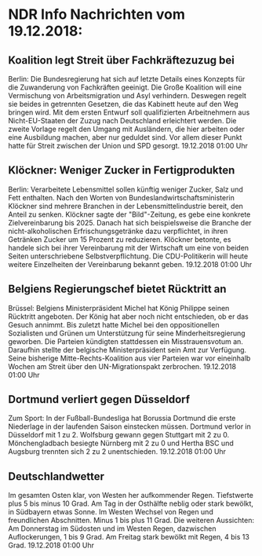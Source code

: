 # NDR Info Nachrichten vom 19.12.2018:


## Koalition legt Streit über Fachkräftezuzug bei
Berlin: Die Bundesregierung hat sich auf letzte Details eines Konzepts für die Zuwanderung von Fachkräften geeinigt. Die Große Koalition will eine Vermischung von Arbeitsmigration und Asyl verhindern. Deswegen regelt sie beides in getrennten Gesetzen, die das Kabinett heute auf den Weg bringen wird. Mit dem ersten Entwurf soll qualifizierten Arbeitnehmern aus Nicht-EU-Staaten der Zuzug nach Deutschland erleichtert werden. Die zweite Vorlage regelt den Umgang mit Ausländern, die hier arbeiten oder eine Ausbildung machen, aber nur geduldet sind. Vor allem dieser Punkt hatte für Streit zwischen der Union und SPD gesorgt. 19.12.2018 01:00 Uhr 

## Klöckner: Weniger Zucker in Fertigprodukten
Berlin: Verarbeitete Lebensmittel sollen künftig weniger Zucker, Salz und Fett enthalten. Nach den Worten von Bundeslandwirtschaftsministerin Klöckner sind mehrere Branchen in der Lebensmittelindustrie bereit, den Anteil zu senken. Klöckner sagte der "Bild"-Zeitung, es gebe eine konkrete Zielvereinbarung bis 2025. Danach hat sich beispielsweise die Branche der nicht-alkoholischen Erfrischungsgetränke dazu verpflichtet, in ihren Getränken Zucker um 15 Prozent zu reduzieren. Klöckner betonte, es handele sich bei ihrer Vereinbarung mit der Wirtschaft um eine von beiden Seiten unterschriebene Selbstverpflichtung. Die CDU-Politikerin will heute weitere Einzelheiten der Vereinbarung bekannt geben. 19.12.2018 01:00 Uhr 

## Belgiens Regierungschef bietet Rücktritt an
Brüssel: Belgiens Ministerpräsident Michel hat König Philippe seinen Rücktritt angeboten. Der König hat aber noch nicht entschieden, ob er das Gesuch annimmt. Bis zuletzt hatte Michel bei den oppositionellen Sozialisten und Grünen um Unterstützung für seine Minderheitsregierung geworben. Die Parteien kündigten stattdessen ein Misstrauensvotum an. Daraufhin stellte der belgische Ministerpräsident sein Amt zur Verfügung. Seine bisherige Mitte-Rechts-Koalition aus vier Parteien war vor eineinhalb Wochen am Streit über den UN-Migrationspakt zerbrochen. 19.12.2018 01:00 Uhr 

## Dortmund verliert gegen Düsseldorf
Zum Sport: In der Fußball-Bundesliga hat Borussia Dortmund die erste Niederlage in der laufenden Saison einstecken müssen. Dortmund verlor in Düsseldorf mit 1 zu 2. Wolfsburg gewann gegen Stuttgart mit 2 zu 0. Mönchengladbach besiegte Nürnberg mit 2 zu 0 und Hertha BSC und Augsburg trennten sich 2 zu 2 unentschieden. 19.12.2018 01:00 Uhr 

## Deutschlandwetter
Im gesamten Osten klar, von Westen her aufkommender Regen. Tiefstwerte plus 5 bis minus 10 Grad. Am Tag in der Osthälfte neblig oder stark bewölkt, in Südbayern etwas Sonne. Im Westen Wechsel von Regen und freundlichen Abschnitten. Minus 1 bis plus 11 Grad. Die weiteren Aussichten: Am Donnerstag im Südosten und im Westen Regen, dazwischen Auflockerungen, 1 bis 9 Grad. Am Freitag stark bewölkt mit Regen, 4 bis 13 Grad. 19.12.2018 01:00 Uhr 
